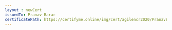 ```yaml
--- 
layout : newCert 
issuedTo: Pranav Barar
certificatePath: https://certifyme.online/img/cert/agilencr2020/PranavBarar_95472.png
--- 
```

